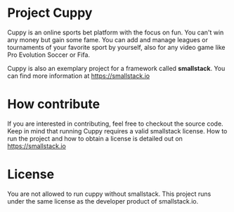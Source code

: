 # Project Cuppy
Cuppy is an online sports bet platform with the focus on fun. You can't win any money but gain some fame. 
You can add and manage leagues or tournaments of your favorite sport by yourself, also for any video game like Pro Evolution Soccer or Fifa.

Cuppy is also an exemplary project for a framework called **smallstack**. You can find more information at https://smallstack.io

# How contribute
If you are interested in contributing, feel free to checkout the source code. Keep in mind that running Cuppy requires a valid smallstack license. How to run the project and how to obtain a license is detailed out on https://smallstack.io


# License
You are not allowed to run cuppy without smallstack. This project runs under the same license as the developer product of smallstack.io.

